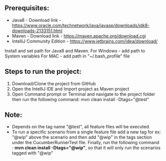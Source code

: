 Prerequisites:
-------------

- Java8 - Download link - https://www.oracle.com/technetwork/java/javase/downloads/jdk8-downloads-2133151.html
- Maven - Download link - https://maven.apache.org/download.cgi
- IntelliJ Community Edition - https://www.jetbrains.com/idea/download/

Install and set path for Java8 and Maven. 
For Windows - add path to System variables
For MAC - add path in "~/.bash_profile" file

Steps to run the project:
-------------------------
1. Download/Clone the project from GitHub
2. Open the IntelliJ IDE and Import project as Maven project
3. Open Command prompt or Terminal and navigate to the project folder then run the following command:
mvn clean install -Dtags="@test"


Note: 
-----
- Depends on the tag name "@test", all feature files will be executed.
- To run a specific scenario from a single feature file add a new tag for ex: "@wip" above the scenario and then add "@wip" in the tags section under the CucumberRunnerTest file.
Finally, run the following command : **mvn clean install -Dtags="@wip"**, so that it will only run the scenarios tagged with "@wip"
